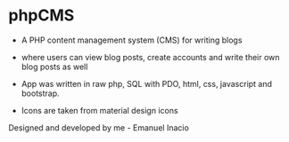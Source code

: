 # phpCMS

- A PHP content management system (CMS) for writing blogs

- where users can view blog posts, create accounts and write their own blog posts as well

- App was written in raw php, SQL with PDO, html, css, javascript and bootstrap.

- Icons are taken from material design icons

Designed and developed by me - Emanuel Inacio

